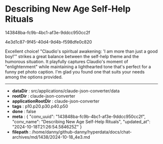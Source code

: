 # Describing New Age Self-Help Rituals

143848ba-fc9b-4bc1-af3e-9ddcc950cc2f

4e3d1c87-9f45-40d4-9d4b-f598dfe0c820

 Excellent choice! "Claudio's spiritual awakening: 'I am more than just a good boy!'" strikes a great balance between the self-help theme and the humorous situation. It playfully captures Claudio's moment of "enlightenment" while maintaining a lighthearted tone that's perfect for a funny pet photo caption. I'm glad you found one that suits your needs among the options provided.

---

* **dataDir** : src/applications/claude-json-converter/data
* **rootDir** : claude-json-converter
* **applicationRootDir** : claude-json-converter
* **tags** : p10.p20.p30.p40.p50
* **done** : false
* **meta** : {
  "conv_uuid": "143848ba-fc9b-4bc1-af3e-9ddcc950cc2f",
  "conv_name": "Describing New Age Self-Help Rituals",
  "updated_at": "2024-10-18T21:26:54.584625Z"
}
* **filepath** : /home/danny/github-danny/hyperdata/docs/chat-archives/md/1438/2024-10-18_4e3.md